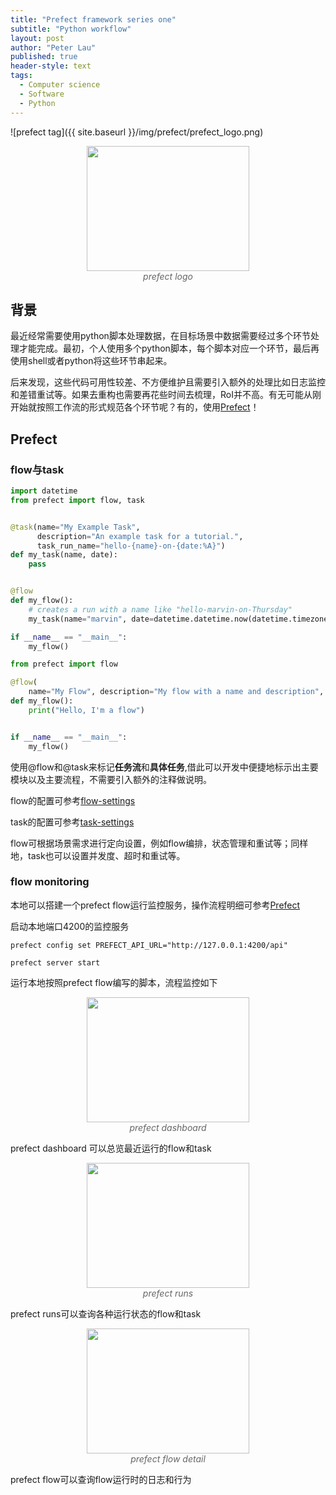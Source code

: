 ```yaml
---
title: "Prefect framework series one"
subtitle: "Python workflow"
layout: post
author: "Peter Lau"
published: true
header-style: text
tags:
  - Computer science
  - Software
  - Python
---
```



![prefect tag]({{ site.baseurl }}/img/prefect/prefect_logo.png)
<figure style="text-align: center">
    <img class="prefect logo" src="{{ site.baseurl }}/img/prefect/prefect_logo.png" width="260" height="200">
    <figcaption style="font-style: italic; color: #666;">prefect logo</figcaption>
</figure>


## 背景

最近经常需要使用python脚本处理数据，在目标场景中数据需要经过多个环节处理才能完成。最初，个人使用多个python脚本，每个脚本对应一个环节，最后再使用shell或者python将这些环节串起来。

后来发现，这些代码可用性较差、不方便维护且需要引入额外的处理比如日志监控和差错重试等。如果去重构也需要再花些时间去梳理，RoI并不高。有无可能从刚开始就按照工作流的形式规范各个环节呢？有的，使用[Prefect](https://docs.prefect.io/v3/get-started/index)！



## Prefect

### flow与task

```python
import datetime
from prefect import flow, task


@task(name="My Example Task", 
      description="An example task for a tutorial.",
      task_run_name="hello-{name}-on-{date:%A}")
def my_task(name, date):
    pass


@flow
def my_flow():
    # creates a run with a name like "hello-marvin-on-Thursday"
    my_task(name="marvin", date=datetime.datetime.now(datetime.timezone.utc))

if __name__ == "__main__":
    my_flow()
```


```python
from prefect import flow

@flow(
    name="My Flow", description="My flow with a name and description", log_prints=True)
def my_flow():
    print("Hello, I'm a flow")


if __name__ == "__main__":
    my_flow()
```


使用@flow和@task来标记**任务流**和**具体任务**,借此可以开发中便捷地标示出主要模块以及主要流程，不需要引入额外的注释做说明。

flow的配置可参考[flow-settings](https://docs.prefect.io/v3/develop/write-flows#flow-settings)

task的配置可参考[task-settings](https://docs.prefect.io/v3/develop/write-tasks)

flow可根据场景需求进行定向设置，例如flow编排，状态管理和重试等；同样地，task也可以设置并发度、超时和重试等。

### flow monitoring

本地可以搭建一个prefect flow运行监控服务，操作流程明细可参考[Prefect](https://docs.prefect.io/v3/manage/server/index)

启动本地端口4200的监控服务

```shell
prefect config set PREFECT_API_URL="http://127.0.0.1:4200/api"

prefect server start
```


运行本地按照prefect flow编写的脚本，流程监控如下


<figure style="text-align: center">
    <img class="prefect dashboard" src="{{ site.baseurl }}/img/prefect/prefect_dashboard_flow_task.png" width="260" height="200">
    <figcaption style="font-style: italic; color: #666;">prefect dashboard</figcaption>
</figure>

prefect dashboard 可以总览最近运行的flow和task


<figure style="text-align: center">
    <img class="prefect runs" src="{{ site.baseurl }}/img/prefect/prefect_runs.png" width="260" height="200">
    <figcaption style="font-style: italic; color: #666;">prefect runs</figcaption>
</figure>

prefect runs可以查询各种运行状态的flow和task


<figure style="text-align: center">
    <img class="flow detail" src="{{ site.baseurl }}/img/prefect/prefect_flow_detail.png" width="260" height="200">
    <figcaption style="font-style: italic; color: #666;">prefect flow detail</figcaption>
</figure>

prefect flow可以查询flow运行时的日志和行为